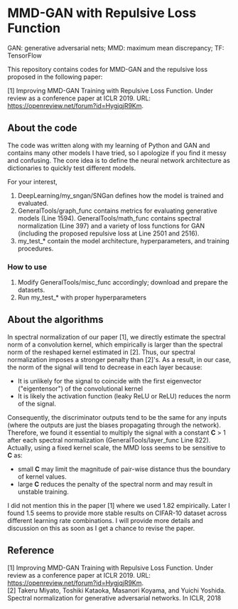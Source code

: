 # MMD-GAN with Repulsive Loss Function
GAN: generative adversarial nets; MMD: maximum mean discrepancy; TF: TensorFlow

This repository contains codes for MMD-GAN and the repulsive loss proposed in the following paper:

[1] Improving MMD-GAN Training with Repulsive Loss Function.  Under review as a conference paper at ICLR 2019. URL: https://openreview.net/forum?id=HygjqjR9Km.

## About the code
The code was written along with my learning of Python and GAN and contains many other models I have tried, so I apologize if you find it messy and confusing. The core idea is to define the neural network architecture as dictionaries to quickly test different models.

For your interest,
1. DeepLearning/my_sngan/SNGan defines how the model is trained and evaluated. 
2. GeneralTools/graph_func contains metrics for evaluating generative models (Line 1594). GeneralTools/math_func contains spectral normalization (Line 397) and a variety of loss functions for GAN (including the proposed repulsive loss at Line 2501 and 2516).
3. my_test_* contain the model architecture, hyperparameters, and training procedures. 

### How to use
1. Modify GeneralTools/misc_func accordingly; download and prepare the datasets.
2. Run my_test_* with proper hyperparameters

## About the algorithms
In spectral normalization of our paper [1], we directly estimate the spectral norm of a convolution kernel, which empirically is larger than the spectral norm of the reshaped kernel estimated in [2]. Thus, our spectral normalization imposes a stronger penalty than [2]'s. As a result, in our case, the norm of the signal will tend to decrease in each layer because:
- It is unlikely for the signal to coincide with the first eigenvector ("eigentensor") of the convolutional kernel
- It is likely the activation function (leaky ReLU or ReLU) reduces the norm of the signal. 

Consequently, the discriminator outputs tend to be the same for any inputs (where the outputs are just the biases propagating through the network). Therefore, we found it essential to multiply the signal with a constant **C** > 1 after each spectral normalization (GeneralTools/layer_func Line 822). Actually, using a fixed kernel scale, the MMD loss seems to be sensitive to **C** as:
- small **C** may limit the magnitude of pair-wise distance thus the boundary of kernel values.
- large **C** reduces the penalty of the spectral norm and may result in unstable training.

I did not mention this in the paper [1] where we used 1.82 empirically. Later I found 1.5 seems to provide more stable results on CIFAR-10 dataset across different learning rate combinations. I will provide more details and discussion on this as soon as I get a chance to revise the paper. 

## Reference
[1] Improving MMD-GAN Training with Repulsive Loss Function.  Under review as a conference paper at ICLR 2019. URL: https://openreview.net/forum?id=HygjqjR9Km. \
[2] Takeru Miyato, Toshiki Kataoka, Masanori Koyama, and Yuichi Yoshida. Spectral normalization
for generative adversarial networks. In ICLR, 2018
